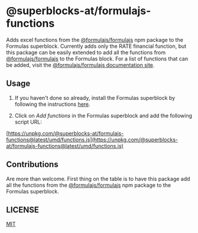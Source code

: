 # @superblocks-at/formulajs-functions

Adds excel functions from the [@formulajs/formulajs](https://www.npmjs.com/package/@formulajs/formulajs) npm package to the Formulas superblock. Currently adds only the RATE financial function, but this package can be easily extended to add all the functions from [@formulajs/formulajs](https://www.npmjs.com/package/@formulajs/formulajs) to the Formulas block. For a list of functions that can be added, visit the [@formulajs/formulajs documentation site](https://formulajs.info/functions/).

## Usage

1. If you haven't done so already, install the Formulas superblock by following the instructions [here](https://github.com/superblocks-at/formulas-block).

2. Click on _Add functions_ in the Formulas superblock and add the following script URL:

[https://unpkg.com/@superblocks-at/formulajs-functions@latest/umd/functions.js](https://unpkg.com/@superblocks-at/formulajs-functions@latest/umd/functions.js)

## Contributions

Are more than welcome. First thing on the table is to have this package add all the functions from the [@formulajs/formulajs](https://www.npmjs.com/package/@formulajs/formulajs) npm package to the Formulas superblock.

## LICENSE

[MIT](LICENSE.md)
